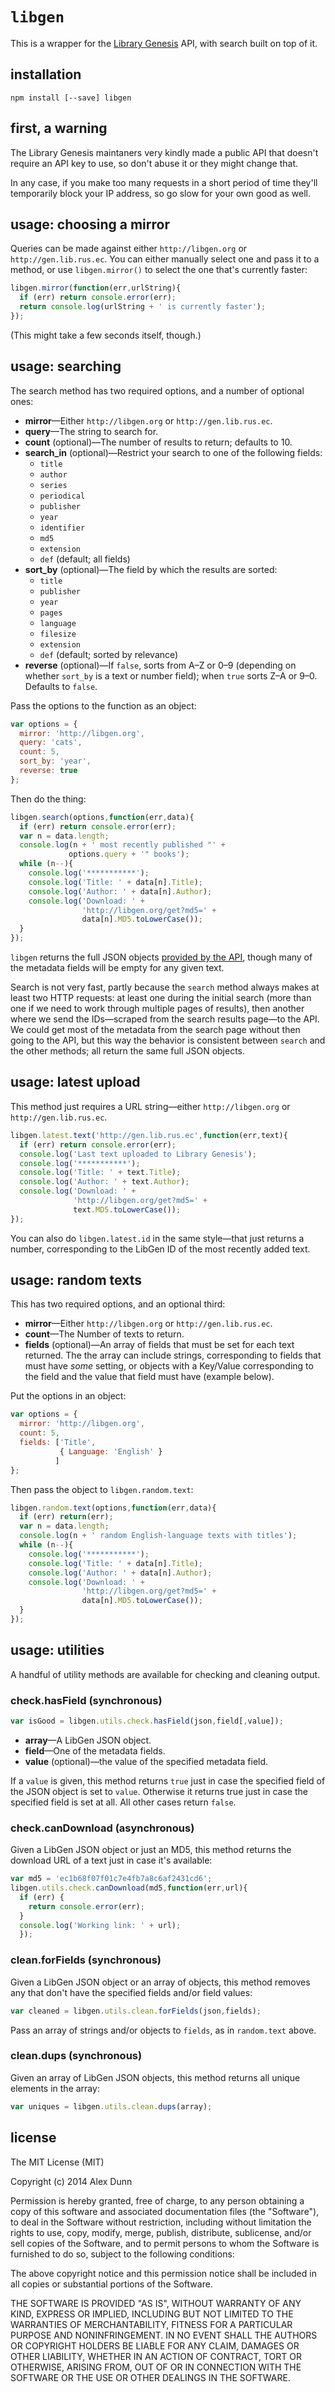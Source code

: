 # `libgen`

This is a wrapper for the [Library Genesis](http://libgen.org) API,
with search built on top of it.

## installation

```
npm install [--save] libgen
```

## first, a warning

The Library Genesis maintaners very kindly made a public API that
doesn't require an API key to use, so don't abuse it or they might
change that.

In any case, if you make too many requests in a short period of time
they'll temporarily block your IP address, so go slow for your own
good as well.

## usage: choosing a mirror

Queries can be made against either `http://libgen.org` or
`http://gen.lib.rus.ec`.  You can either manually select one and pass
it to a method, or use `libgen.mirror()` to select the one that's
currently faster:

```js
libgen.mirror(function(err,urlString){
  if (err) return console.error(err);
  return console.log(urlString + ' is currently faster');
});
```

(This might take a few seconds itself, though.)

## usage: searching

The search method has two required options, and a number of optional ones:

- **mirror**—Either `http://libgen.org` or `http://gen.lib.rus.ec`.
- **query**—The string to search for.
- **count** (optional)—The number of results to return; defaults to 10.
- **search_in** (optional)—Restrict your search to one of the
  following fields:
    - `title`
    - `author`
    - `series`
    - `periodical`
    - `publisher`
    - `year`
    - `identifier`
    - `md5`
    - `extension`
    - `def` (default; all fields)
- **sort_by** (optional)—The field by which the results are sorted:
    - `title`
    - `publisher`
    - `year`
    - `pages`
    - `language`
    - `filesize`
    - `extension`
    - `def` (default; sorted by relevance)
- **reverse** (optional)—If `false`, sorts from A–Z or 0–9
  (depending on whether `sort_by` is a text or number field);
  when `true` sorts Z–A or 9–0.  Defaults to `false`.

Pass the options to the function as an object:

```js
var options = {
  mirror: 'http://libgen.org',
  query: 'cats',
  count: 5,
  sort_by: 'year',
  reverse: true
};
```

Then do the thing:

```js
libgen.search(options,function(err,data){
  if (err) return console.error(err);
  var n = data.length;
  console.log(n + ' most recently published "' +
             options.query + '" books');
  while (n--){
    console.log('***********');
    console.log('Title: ' + data[n].Title);
    console.log('Author: ' + data[n].Author);
    console.log('Download: ' +
                'http://libgen.org/get?md5=' +
                data[n].MD5.toLowerCase());
  }
});
```

`libgen` returns the full JSON objects
[provided by the API](http://megr.im/posts/libgen/ "A guide to the
Library Genesis API"), though many of the metadata fields will be
empty for any given text.

Search is not very fast, partly because the `search` method always
makes at least two HTTP requests: at least one during the initial
search (more than one if we need to work through multiple pages of
results), then another where we send the IDs—scraped from the search
results page—to the API.  We could get most of the metadata from the
search page without then going to the API, but this way the behavior
is consistent between `search` and the other methods; all return the
same full JSON objects.

## usage: latest upload

This method just requires a URL string—either `http://libgen.org` or
`http://gen.lib.rus.ec`.

```js
libgen.latest.text('http://gen.lib.rus.ec',function(err,text){
  if (err) return console.error(err);
  console.log('Last text uploaded to Library Genesis');
  console.log('***********');
  console.log('Title: ' + text.Title);
  console.log('Author: ' + text.Author);
  console.log('Download: ' +
              'http://libgen.org/get?md5=' +
              text.MD5.toLowerCase());
});
```

You can also do `libgen.latest.id` in the same style—that just returns
a number, corresponding to the LibGen ID of the most recently added
text.

## usage: random texts

This has two required options, and an optional third:

- **mirror**—Either `http://libgen.org` or `http://gen.lib.rus.ec`.
- **count**—The Number of texts to return.
- **fields** (optional)—An array of fields that must be set for each
  text returned.  The the array can include strings, corresponding to
  fields that must have *some* setting, or objects with a Key/Value
  corresponding to the field and the value that field must have
  (example below).

Put the options in an object:

```js
var options = {
  mirror: 'http://libgen.org',
  count: 5,
  fields: ['Title',
           { Language: 'English' }
          ]
};
```

Then pass the object to `libgen.random.text`:

```js
libgen.random.text(options,function(err,data){
  if (err) return(err);
  var n = data.length;
  console.log(n + ' random English-language texts with titles');
  while (n--){
    console.log('***********');
    console.log('Title: ' + data[n].Title);
    console.log('Author: ' + data[n].Author);
    console.log('Download: ' +
                'http://libgen.org/get?md5=' +
                data[n].MD5.toLowerCase());
  }
});
```

## usage: utilities

A handful of utility methods are available for checking and cleaning
output.

### check.hasField (synchronous)

```js
var isGood = libgen.utils.check.hasField(json,field[,value]);
```

- **array**—A LibGen JSON object.
- **field**—One of the metadata fields.
- **value** (optional)—the value of the specified metadata field.

If a `value` is given, this method returns `true` just in case the
specified field of the JSON object is set to `value`.  Otherwise it
returns true just in case the specified field is set at all.  All
other cases return `false`.

### check.canDownload (asynchronous)

Given a LibGen JSON object or just an MD5, this method returns the
download URL of a text just in case it's available:

```js
var md5 = 'ec1b68f07f01c7e4fb7a8c6af2431cd6';
libgen.utils.check.canDownload(md5,function(err,url){
  if (err) {
    return console.error(err);
  }
  console.log('Working link: ' + url);
  });
```

### clean.forFields (synchronous)

Given a LibGen JSON object or an array of objects, this method removes
any that don't have the specified fields and/or field values:

```js
var cleaned = libgen.utils.clean.forFields(json,fields);
```

Pass an array of strings and/or objects to `fields`, as in
`random.text` above.

### clean.dups (synchronous)

Given an array of LibGen JSON objects, this method returns all unique
elements in the array:

```js
var uniques = libgen.utils.clean.dups(array);
```

## license

The MIT License (MIT)

Copyright (c) 2014 Alex Dunn

Permission is hereby granted, free of charge, to any person obtaining a copy
of this software and associated documentation files (the "Software"), to deal
in the Software without restriction, including without limitation the rights
to use, copy, modify, merge, publish, distribute, sublicense, and/or sell
copies of the Software, and to permit persons to whom the Software is
furnished to do so, subject to the following conditions:

The above copyright notice and this permission notice shall be included in
all copies or substantial portions of the Software.

THE SOFTWARE IS PROVIDED "AS IS", WITHOUT WARRANTY OF ANY KIND, EXPRESS OR
IMPLIED, INCLUDING BUT NOT LIMITED TO THE WARRANTIES OF MERCHANTABILITY,
FITNESS FOR A PARTICULAR PURPOSE AND NONINFRINGEMENT. IN NO EVENT SHALL THE
AUTHORS OR COPYRIGHT HOLDERS BE LIABLE FOR ANY CLAIM, DAMAGES OR OTHER
LIABILITY, WHETHER IN AN ACTION OF CONTRACT, TORT OR OTHERWISE, ARISING FROM,
OUT OF OR IN CONNECTION WITH THE SOFTWARE OR THE USE OR OTHER DEALINGS IN
THE SOFTWARE.
